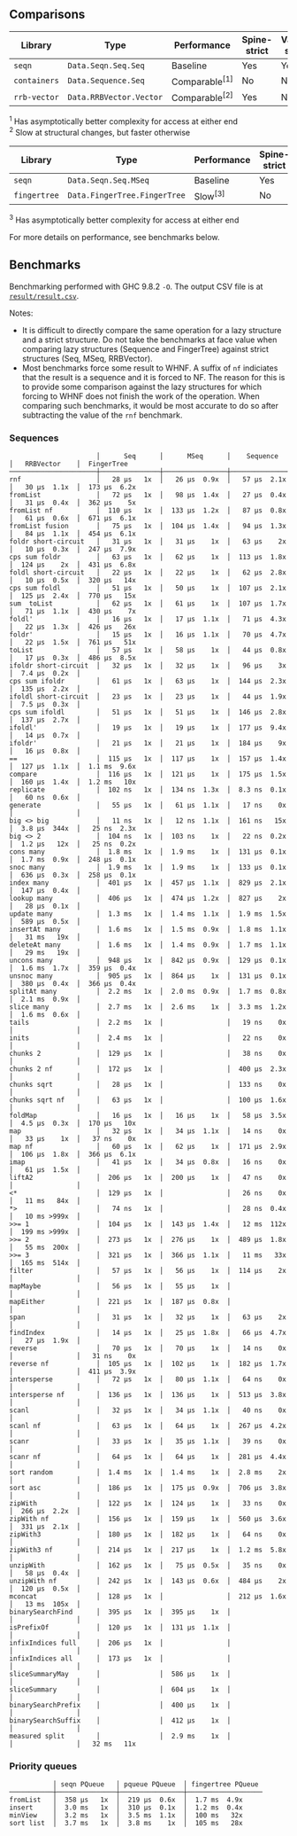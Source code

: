 ## Comparisons

| Library      | Type                    | Performance              | Spine-strict | Value-strict |
| ---          | ---                     | ---                      | ---          | ---          |
| `seqn`       | `Data.Seqn.Seq.Seq`     | Baseline                 | Yes          | Yes          |
| `containers` | `Data.Sequence.Seq`     | Comparable<sup>[1]</sup> | No           | No           |
| `rrb-vector` | `Data.RRBVector.Vector` | Comparable<sup>[2]</sup> | Yes          | No           |

<sup>1</sup> Has asymptotically better complexity for access at either end  
<sup>2</sup> Slow at structural changes, but faster otherwise

| Library      | Type                         | Performance        | Spine-strict | Value-strict |
| ---          | ---                          | ---                | ---          | ---          |
| `seqn`       | `Data.Seqn.Seq.MSeq`         | Baseline           | Yes          | Yes          |
| `fingertree` | `Data.FingerTree.FingerTree` | Slow<sup>[3]</sup> | No           | No           |

<sup>3</sup> Has asymptotically better complexity for access at either end

For more details on performance, see benchmarks below.

## Benchmarks

Benchmarking performed with GHC 9.8.2 `-O`. The output CSV file is at
[`result/result.csv`](result/result.csv).

Notes:

* It is difficult to directly compare the same operation for a lazy structure
  and a strict structure. Do not take the benchmarks at face value when
  comparing lazy structures (Sequence and FingerTree) against strict structures
  (Seq, MSeq, RRBVector).
* Most benchmarks force some result to WHNF. A suffix of `nf` indiciates that
  the result is a sequence and it is forced to NF. The reason for this is to
  provide some comparison against the lazy structures for which forcing to WHNF
  does not finish the work of the operation. When comparing such benchmarks,
  it would be most accurate to do so after subtracting the value of the `rnf`
  benchmark.

### Sequences

```
                      │      Seq      │      MSeq      │    Sequence    │   RRBVector    │  FingerTree
──────────────────────┼───────────────┼────────────────┼────────────────┼────────────────┼────────────────
rnf                   │   28 μs   1x  │   26 μs  0.9x  │   57 μs  2.1x  │   30 μs  1.1x  │  173 μs  6.2x
fromList              │   72 μs   1x  │   98 μs  1.4x  │   27 μs  0.4x  │   31 μs  0.4x  │  362 μs    5x
fromList nf           │  110 μs   1x  │  133 μs  1.2x  │   87 μs  0.8x  │   61 μs  0.6x  │  671 μs  6.1x
fromList fusion       │   75 μs   1x  │  104 μs  1.4x  │   94 μs  1.3x  │   84 μs  1.1x  │  454 μs  6.1x
foldr short-circuit   │   31 μs   1x  │   31 μs    1x  │   63 μs    2x  │   10 μs  0.3x  │  247 μs  7.9x
cps sum foldr         │   63 μs   1x  │   62 μs    1x  │  113 μs  1.8x  │  124 μs    2x  │  431 μs  6.8x
foldl short-circuit   │   22 μs   1x  │   22 μs    1x  │   62 μs  2.8x  │   10 μs  0.5x  │  320 μs   14x
cps sum foldl         │   51 μs   1x  │   50 μs    1x  │  107 μs  2.1x  │  125 μs  2.4x  │  770 μs   15x
sum  toList           │   62 μs   1x  │   61 μs    1x  │  107 μs  1.7x  │   71 μs  1.1x  │  430 μs    7x
foldl'                │   16 μs   1x  │   17 μs  1.1x  │   71 μs  4.3x  │   22 μs  1.3x  │  426 μs   26x
foldr'                │   15 μs   1x  │   16 μs  1.1x  │   70 μs  4.7x  │   22 μs  1.5x  │  761 μs   51x
toList                │   57 μs   1x  │   58 μs    1x  │   44 μs  0.8x  │   17 μs  0.3x  │  486 μs  8.5x
ifoldr short-circuit  │   32 μs   1x  │   32 μs    1x  │   96 μs    3x  │  7.4 μs  0.2x  │
cps sum ifoldr        │   61 μs   1x  │   63 μs    1x  │  144 μs  2.3x  │  135 μs  2.2x  │
ifoldl short-circuit  │   23 μs   1x  │   23 μs    1x  │   44 μs  1.9x  │  7.5 μs  0.3x  │
cps sum ifoldl        │   51 μs   1x  │   51 μs    1x  │  146 μs  2.8x  │  137 μs  2.7x  │
ifoldl'               │   19 μs   1x  │   19 μs    1x  │  177 μs  9.4x  │   14 μs  0.7x  │
ifoldr'               │   21 μs   1x  │   21 μs    1x  │  184 μs    9x  │   16 μs  0.8x  │
==                    │  115 μs   1x  │  117 μs    1x  │  157 μs  1.4x  │  127 μs  1.1x  │  1.1 ms  9.6x
compare               │  116 μs   1x  │  121 μs    1x  │  175 μs  1.5x  │  160 μs  1.4x  │  1.2 ms   10x
replicate             │  102 ns   1x  │  134 ns  1.3x  │  8.3 ns  0.1x  │   60 ns  0.6x  │
generate              │   55 μs   1x  │   61 μs  1.1x  │   17 ns    0x  │                │
big <> big            │   11 ns   1x  │   12 ns  1.1x  │  161 ns   15x  │  3.8 μs  344x  │   25 ns  2.3x
big <> 2              │  104 ns   1x  │  103 ns    1x  │   22 ns  0.2x  │  1.2 μs   12x  │   25 ns  0.2x
cons many             │  1.8 ms   1x  │  1.9 ms    1x  │  131 μs  0.1x  │  1.7 ms  0.9x  │  248 μs  0.1x
snoc many             │  1.9 ms   1x  │  1.9 ms    1x  │  133 μs  0.1x  │  636 μs  0.3x  │  258 μs  0.1x
index many            │  401 μs   1x  │  457 μs  1.1x  │  829 μs  2.1x  │  147 μs  0.4x  │
lookup many           │  406 μs   1x  │  474 μs  1.2x  │  827 μs    2x  │   28 μs  0.1x  │
update many           │  1.3 ms   1x  │  1.4 ms  1.1x  │  1.9 ms  1.5x  │  589 μs  0.5x  │
insertAt many         │  1.6 ms   1x  │  1.5 ms  0.9x  │  1.8 ms  1.1x  │   31 ms   19x  │
deleteAt many         │  1.6 ms   1x  │  1.4 ms  0.9x  │  1.7 ms  1.1x  │   29 ms   19x  │
uncons many           │  948 μs   1x  │  842 μs  0.9x  │  129 μs  0.1x  │  1.6 ms  1.7x  │  359 μs  0.4x
unsnoc many           │  905 μs   1x  │  864 μs    1x  │  131 μs  0.1x  │  380 μs  0.4x  │  366 μs  0.4x
splitAt many          │  2.2 ms   1x  │  2.0 ms  0.9x  │  1.7 ms  0.8x  │  2.1 ms  0.9x  │
slice many            │  2.7 ms   1x  │  2.6 ms    1x  │  3.3 ms  1.2x  │  1.6 ms  0.6x  │
tails                 │  2.2 ms   1x  │                │   19 ns    0x  │                │
inits                 │  2.4 ms   1x  │                │   22 ns    0x  │                │
chunks 2              │  129 μs   1x  │                │   38 ns    0x  │                │
chunks 2 nf           │  172 μs   1x  │                │  400 μs  2.3x  │                │
chunks sqrt           │   28 μs   1x  │                │  133 ns    0x  │                │
chunks sqrt nf        │   63 μs   1x  │                │  100 μs  1.6x  │                │
foldMap               │   16 μs   1x  │   16 μs    1x  │   58 μs  3.5x  │  4.5 μs  0.3x  │  170 μs   10x
map                   │   32 μs   1x  │   34 μs  1.1x  │   14 ns    0x  │   33 μs    1x  │   37 ns    0x
map nf                │   60 μs   1x  │   62 μs    1x  │  171 μs  2.9x  │  106 μs  1.8x  │  366 μs  6.1x
imap                  │   41 μs   1x  │   34 μs  0.8x  │   16 ns    0x  │   61 μs  1.5x  │
liftA2                │  206 μs   1x  │  200 μs    1x  │   47 ns    0x  │                │
<*                    │  129 μs   1x  │                │   26 ns    0x  │   11 ms   84x  │
*>                    │   74 ns   1x  │                │   28 ns  0.4x  │   10 ms >999x  │
>>= 1                 │  104 μs   1x  │  143 μs  1.4x  │   12 ms  112x  │  199 ms >999x  │
>>= 2                 │  273 μs   1x  │  276 μs    1x  │  489 μs  1.8x  │   55 ms  200x  │
>>= 3                 │  321 μs   1x  │  366 μs  1.1x  │   11 ms   33x  │  165 ms  514x  │
filter                │   57 μs   1x  │   56 μs    1x  │  114 μs    2x  │                │
mapMaybe              │   56 μs   1x  │   55 μs    1x  │                │                │
mapEither             │  221 μs   1x  │  187 μs  0.8x  │                │                │
span                  │   31 μs   1x  │   32 μs    1x  │   63 μs    2x  │                │
findIndex             │   14 μs   1x  │   25 μs  1.8x  │   66 μs  4.7x  │   27 μs  1.9x  │
reverse               │   70 μs   1x  │   70 μs    1x  │   14 ns    0x  │                │   31 ns    0x
reverse nf            │  105 μs   1x  │  102 μs    1x  │  182 μs  1.7x  │                │  411 μs  3.9x
intersperse           │   72 μs   1x  │   80 μs  1.1x  │   64 ns    0x  │                │
intersperse nf        │  136 μs   1x  │  136 μs    1x  │  513 μs  3.8x  │                │
scanl                 │   32 μs   1x  │   34 μs  1.1x  │   40 ns    0x  │                │
scanl nf              │   63 μs   1x  │   64 μs    1x  │  267 μs  4.2x  │                │
scanr                 │   33 μs   1x  │   35 μs  1.1x  │   39 ns    0x  │                │
scanr nf              │   64 μs   1x  │   64 μs    1x  │  281 μs  4.4x  │                │
sort random           │  1.4 ms   1x  │  1.4 ms    1x  │  2.8 ms    2x  │                │
sort asc              │  186 μs   1x  │  175 μs  0.9x  │  706 μs  3.8x  │                │
zipWith               │  122 μs   1x  │  124 μs    1x  │   33 ns    0x  │  266 μs  2.2x  │
zipWith nf            │  156 μs   1x  │  159 μs    1x  │  560 μs  3.6x  │  331 μs  2.1x  │
zipWith3              │  180 μs   1x  │  182 μs    1x  │   64 ns    0x  │                │
zipWith3 nf           │  214 μs   1x  │  217 μs    1x  │  1.2 ms  5.8x  │                │
unzipWith             │  162 μs   1x  │   75 μs  0.5x  │   35 ns    0x  │   58 μs  0.4x  │
unzipWith nf          │  242 μs   1x  │  143 μs  0.6x  │  484 μs    2x  │  120 μs  0.5x  │
mconcat               │  128 μs   1x  │                │  212 μs  1.6x  │   13 ms  105x  │
binarySearchFind      │  395 μs   1x  │  395 μs    1x  │                │                │
isPrefixOf            │  120 μs   1x  │  131 μs  1.1x  │                │                │
infixIndices full     │  206 μs   1x  │                │                │                │
infixIndices all      │  173 μs   1x  │                │                │                │
sliceSummaryMay       │               │  586 μs    1x  │                │                │
sliceSummary          │               │  604 μs    1x  │                │                │
binarySearchPrefix    │               │  400 μs    1x  │                │                │
binarySearchSuffix    │               │  412 μs    1x  │                │                │
measured split        │               │  2.9 ms    1x  │                │                │   32 ms   11x
```

### Priority queues

```
           │ seqn PQueue   │ pqueue PQueue  │ fingertree PQueue
───────────┼───────────────┼────────────────┼───────────────────
fromList   │  358 μs   1x  │  219 μs  0.6x  │  1.7 ms  4.9x
insert     │  3.0 ms   1x  │  310 μs  0.1x  │  1.2 ms  0.4x
minView    │  3.2 ms   1x  │  3.5 ms  1.1x  │  100 ms   32x
sort list  │  3.7 ms   1x  │  3.8 ms    1x  │  105 ms   28x
```
